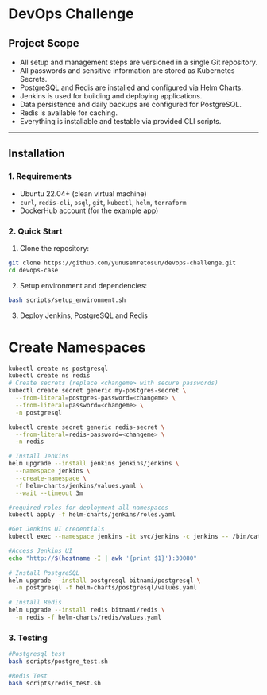 # DevOps Challenge

## Project Scope

- All setup and management steps are versioned in a single Git repository.
- All passwords and sensitive information are stored as Kubernetes Secrets.
- PostgreSQL and Redis are installed and configured via Helm Charts.
- Jenkins is used for building and deploying applications.
- Data persistence and daily backups are configured for PostgreSQL.
- Redis is available for caching.
- Everything is installable and testable via provided CLI scripts.

---

## Installation

### 1. Requirements

- Ubuntu 22.04+ (clean virtual machine)
- `curl`, `redis-cli`, `psql`, `git`, `kubectl`, `helm`, `terraform`
- DockerHub account (for the example app)

### 2. Quick Start

1. Clone the repository:
```sh
git clone https://github.com/yunusemretosun/devops-challenge.git
cd devops-case
```
2. Setup environment and dependencies:
```sh
bash scripts/setup_environment.sh
```
3. Deploy Jenkins, PostgreSQL and Redis
# Create Namespaces
```sh
kubectl create ns postgresql
kubectl create ns redis
# Create secrets (replace <changeme> with secure passwords)
kubectl create secret generic my-postgres-secret \
  --from-literal=postgres-password=<changeme> \
  --from-literal=password=<changeme> \
  -n postgresql

kubectl create secret generic redis-secret \
  --from-literal=redis-password=<changeme> \
  -n redis

# Install Jenkins
helm upgrade --install jenkins jenkins/jenkins \
  --namespace jenkins \
  --create-namespace \
  -f helm-charts/jenkins/values.yaml \
  --wait --timeout 3m

#required roles for deployment all namespaces
kubectl apply -f helm-charts/jenkins/roles.yaml

#Get Jenkins UI credentials
kubectl exec --namespace jenkins -it svc/jenkins -c jenkins -- /bin/cat /run/secrets/additional/chart-admin-password && echo

#Access Jenkins UI
echo "http://$(hostname -I | awk '{print $1}'):30080"
	
# Install PostgreSQL
helm upgrade --install postgresql bitnami/postgresql \
  -n postgresql -f helm-charts/postgresql/values.yaml
	
# Install Redis
helm upgrade --install redis bitnami/redis \
  -n redis -f helm-charts/redis/values.yaml
```
### 3. Testing
```sh
#Postgresql test
bash scripts/postgre_test.sh

#Redis Test
bash scripts/redis_test.sh

 
